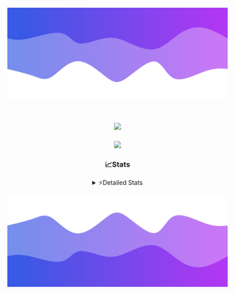![Header](./header.png)
<div align="center">

<h1 align="center">
  <a href="https://git.io/typing-svg">
    <img src="https://readme-typing-svg.herokuapp.com/?lines=Hello,+There!+%F0%9F%91%8B;This+is+chicho.;Owner+on+Ocean;&center=true&size=25">
  </a>
</h1>
  
<p align="center">
  <img src="https://lanyard.cnrad.dev/api/852683595378196480" />
</p>

### 📈Stats
<details>
    <summary> ⚡Detailed Stats</summary>
    <br/>

<!--START_SECTION:waka-->
![Code Time](http://img.shields.io/badge/Code%20Time-792%20hrs%203%20mins-blue)

![Profile Views](http://img.shields.io/badge/Profile%20Views-1-blue)

**🐱 My GitHub Data** 

> 📦 77.7 kB Used in GitHub's Storage 
 > 
> 🏆 29 Contributions in the Year 2024
 > 
> 🚫 Not Opted to Hire
 > 
> 📜 15 Public Repositories 
 > 
> 🔑 8 Private Repositories 
 > 
**I'm a Night 🦉** 

```text
🌞 Morning                22 commits          █░░░░░░░░░░░░░░░░░░░░░░░░   05.42 % 
🌆 Daytime                57 commits          ████░░░░░░░░░░░░░░░░░░░░░   14.04 % 
🌃 Evening                177 commits         ███████████░░░░░░░░░░░░░░   43.60 % 
🌙 Night                  150 commits         █████████░░░░░░░░░░░░░░░░   36.95 % 
```
📅 **I'm Most Productive on Tuesday** 

```text
Monday                   25 commits          ██░░░░░░░░░░░░░░░░░░░░░░░   06.16 % 
Tuesday                  108 commits         ███████░░░░░░░░░░░░░░░░░░   26.60 % 
Wednesday                83 commits          █████░░░░░░░░░░░░░░░░░░░░   20.44 % 
Thursday                 57 commits          ████░░░░░░░░░░░░░░░░░░░░░   14.04 % 
Friday                   46 commits          ███░░░░░░░░░░░░░░░░░░░░░░   11.33 % 
Saturday                 34 commits          ██░░░░░░░░░░░░░░░░░░░░░░░   08.37 % 
Sunday                   53 commits          ███░░░░░░░░░░░░░░░░░░░░░░   13.05 % 
```


📊 **This Week I Spent My Time On** 

```text
🕑︎ Time Zone: America/Argentina/Buenos_Aires

💬 Programming Languages: 
TypeScript               3 hrs 5 mins        ████████████████░░░░░░░░░   63.86 % 
Astro                    1 hr 28 mins        ████████░░░░░░░░░░░░░░░░░   30.64 % 
JavaScript               8 mins              █░░░░░░░░░░░░░░░░░░░░░░░░   03.09 % 
CSS                      2 mins              ░░░░░░░░░░░░░░░░░░░░░░░░░   00.91 % 
HTML                     2 mins              ░░░░░░░░░░░░░░░░░░░░░░░░░   00.87 % 

🔥 Editors: 
VS Code                  4 hrs 49 mins       █████████████████████████   100.00 % 

🐱‍💻 Projects: 
ampararweb               4 hrs 49 mins       █████████████████████████   100.00 % 

💻 Operating System: 
Mac                      2 hrs 34 mins       █████████████░░░░░░░░░░░░   53.38 % 
Windows                  2 hrs 15 mins       ████████████░░░░░░░░░░░░░   46.62 % 
```

**I Mostly Code in JavaScript** 

```text
JavaScript               8 repos             ██████░░░░░░░░░░░░░░░░░░░   25.81 % 
HTML                     7 repos             ██████░░░░░░░░░░░░░░░░░░░   22.58 % 
C#                       2 repos             ██░░░░░░░░░░░░░░░░░░░░░░░   06.45 % 
TypeScript               1 repo              █░░░░░░░░░░░░░░░░░░░░░░░░   03.23 % 
SCSS                     1 repo              █░░░░░░░░░░░░░░░░░░░░░░░░   03.23 % 
```




 Last Updated on 02/08/2024 16:17:23 UTC
<!--END_SECTION:waka-->
</details>

![Footer](./footer.png)
